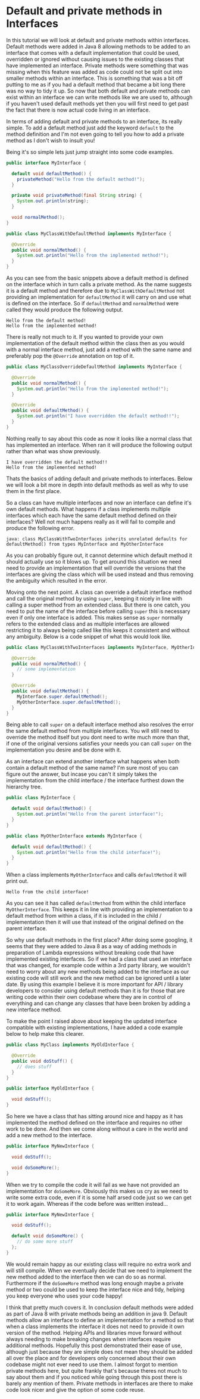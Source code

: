 # Default and private methods in Interfaces

In this tutorial we will look at default and private methods within interfaces. Default methods were added in Java 8 allowing methods to be added to an interface that comes with a default implementation that could be used, overridden or ignored without causing issues to the existing classes that have implemented an interface. Private methods were something that was missing when this feature was added as code could not be split out into smaller methods within an interface. This is something that was a bit off putting to me as if you had a default method that became a bit long there was no way to tidy it up. So now that both default and private methods can exist within an interface we can write methods like we are used to, although if you haven't used default methods yet then you will first need to get past the fact that there is now actual code living in an interface.

In terms of adding default and private methods to an interface, its really simple. To add a default method just add the keyword `default` to the method definition and I'm not even going to tell you how to add a private method as I don't wish to insult you!

Being it's so simple lets just jump straight into some code examples.

```java
public interface MyInterface {

  default void defaultMethod() {
    privateMethod("Hello from the default method!");
  }

  private void privateMethod(final String string) {
    System.out.println(string);
  }

  void normalMethod();
}
```

```java
public class MyClassWithDefaultMethod implements MyInterface {

  @Override
  public void normalMethod() {
    System.out.println("Hello from the implemented method!");
  }
}
```
As you can see from the basic snippets above a default method is defined on the interface which in turn calls a private method. As the name suggests it is a default method and therefore due to `MyClassWithDefaultMethod` not providing an implementation for `defaultMethod` it will carry on and use what is defined on the interface. So if `defaultMethod` and `normalMethod` were called they would produce the following output.

```
Hello from the default method!
Hello from the implemented method!
```
There is really not much to it. If you wanted to provide your own implementation of the default method within the class then as you would with a normal interface method, just add a method with the same name and preferably pop the `@Override` annotation on top of it.

```java
public class MyClassOverrideDefaultMethod implements MyInterface {

  @Override
  public void normalMethod() {
    System.out.println("Hello from the implemented method!");
  }

  @Override
  public void defaultMethod() {
    System.out.println("I have overridden the default method!!");
  }
}
```
Nothing really to say about this code as now it looks like a normal class that has implemented an interface. When ran it will produce the following output rather than what was show previously.

```
I have overridden the default method!!
Hello from the implemented method!
```
Thats the basics of adding default and private methods to interfaces. Below we will look a bit more in depth into default methods as well as why to use them in the first place.

So a class can have multiple interfaces and now an interface can define it's own default methods. What happens if a class implements multiple interfaces which each have the same default method defined on their interfaces? Well not much happens really as it will fail to compile and produce the following error.

```
java: class MyClassWithTwoInterfaces inherits unrelated defaults for defaultMethod() from types MyInterface and MyOtherInterface
```
As you can probably figure out, it cannot determine which default method it should actually use so it blows up. To get around this situation we need need to provide an implementation that will override the versions that the interfaces are giving the class which will be used instead and thus removing the ambiguity which resulted in the error.

Moving onto the next point. A class can override a default interface method and call the original method by using `super`, keeping it nicely in line with calling a super method from an extended class. But there is one catch, you need to put the name of the interface before calling `super` this is necessary even if only one interface is added. This makes sense as `super` normally refers to the extended class and as multiple interfaces are allowed restricting it to always being called like this keeps it consistent and without any ambiguity. Below is a code snippet of what this would look like.

```java
public class MyClassWithTwoInterfaces implements MyInterface, MyOtherInterface {

  @Override
  public void normalMethod() {
    // some implementation
  }

  @Override
  public void defaultMethod() {
    MyInterface.super.defaultMethod();
    MyOtherInterface.super.defaultMethod();
  }
}
```
Being able to call `super` on a default interface method also resolves the error the same default method from multiple interfaces. You will still need to override the method itself but you dont need to write much more than that, if one of the original versions satisfies your needs you can call `super` on the implementation you desire and be done with it.

As an interface can extend another interface what happens when both contain a default method of the same name? I'm sure most of you can figure out the answer, but incase you can't it simply takes the implementation from the child interface / the interface furthest down the hierarchy tree.

```java
public class MyInterface {

  default void defaultMethod() {
    System.out.println("Hello from the parent interface!");
  }
}
```
```java
public class MyOtherInterface extends MyInterface {

  default void defaultMethod() {
    System.out.println("Hello from the child interface!");
  }
}
```
When a class implements `MyOtherInterface` and calls `defaultMethod` it will print out.
```
Hello from the child interface!
```
As you can see it has called `defaultMethod` from within the child interface `MyOtherInterface`. This keeps it in line with providing an implementation to a default method from within a class, if it is included in the child / implementation then it will use that instead of the original defined on the parent interface.

So why use default methods in the first place? After doing some googling, it seems that they were added to Java 8 as a way of adding methods in preparation of Lambda expressions without breaking code that have implemented existing interfaces. So if we had a class that used an interface that was changed, for example code within a 3rd party library, we wouldn't need to worry about any new methods being added to the interface as our existing code will still work and the new method can be ignored until a later date. By using this example I believe it is more important for API / library developers to consider using default methods than it is for those that are writing code within their own codebase where they are in control of everything and can change any classes that have been broken by adding a new interface method.

To make the point I raised above about keeping the updated interface compatible with existing implementations, I have added a code example below to help make this clearer.

```java
public class MyClass implements MyOldInterface {

  @Override
  public void doStuff() {
    // does stuff
  }
}
```
```java
public interface MyOldInterface {

  void doStuff();
}
```
So here we have a class that has sitting around nice and happy as it has implemented the method defined on the interface and requires no other work to be done. And then we come along without a care in the world and add a new method to the interface.

```java
public interface MyNewInterface {

  void doStuff();

  void doSomeMore();
}
```
When we try to compile the code it will fail as we have not provided an implementation for `doSomeMore`. Obviously this makes us cry as we need to write some extra code, even if it is some half arsed code just so we can get it to work again. Whereas if the code before was written instead...

```java
public interface MyNewInterface {

  void doStuff();

  default void doSomeMore() {
    // do some more stuff
  };
}
```
We would remain happy as our existing class will require no extra work and will still compile. When we eventually decide that we need to implement the new method added to the interface then we can do so as normal. Furthermore if the `doSomeMore` method was long enough maybe a private method or two could be used to keep the interface nice and tidy, helping you keep everyone who uses your code happy!

I think that pretty much covers it. In conclusion default methods were added as part of Java 8 with private methods being an addition in java 9. Default methods allow an interface to define an implementation for a method so that when a class implements the interface it does not need to provide it own version of the method. Helping APIs and libraries move forward without always needing to make breaking changes when interfaces require additional methods. Hopefully this post demonstrated their ease of use, although just because they are simple does not mean they should be added all over the place and for developers only concerned about their own codebase might not ever need to use them. I almost forgot to mention private methods here, but quite frankly that's because theres not much to say about them and if you noticed while going through this post there is barely any mention of them. Private methods in interfaces are there to make code look nicer and give the option of some code reuse.